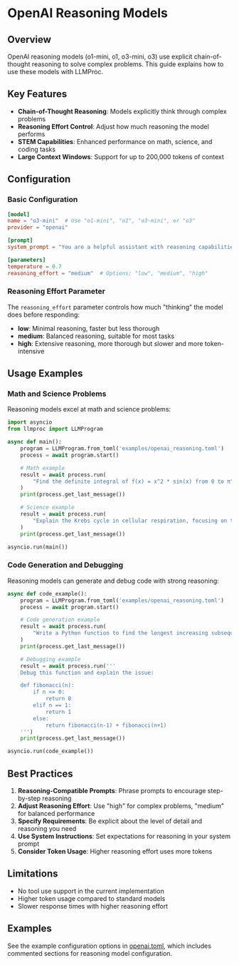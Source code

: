 # OpenAI Reasoning Models

## Overview

OpenAI reasoning models (o1-mini, o1, o3-mini, o3) use explicit chain-of-thought reasoning to solve complex problems. This guide explains how to use these models with LLMProc.

## Key Features

- **Chain-of-Thought Reasoning**: Models explicitly think through complex problems
- **Reasoning Effort Control**: Adjust how much reasoning the model performs
- **STEM Capabilities**: Enhanced performance on math, science, and coding tasks
- **Large Context Windows**: Support for up to 200,000 tokens of context

## Configuration

### Basic Configuration

```toml
[model]
name = "o3-mini"  # Use "o1-mini", "o1", "o3-mini", or "o3"
provider = "openai"

[prompt]
system_prompt = "You are a helpful assistant with reasoning capabilities."

[parameters]
temperature = 0.7
reasoning_effort = "medium"  # Options: "low", "medium", "high"
```

### Reasoning Effort Parameter

The `reasoning_effort` parameter controls how much "thinking" the model does before responding:

- **low**: Minimal reasoning, faster but less thorough
- **medium**: Balanced reasoning, suitable for most tasks
- **high**: Extensive reasoning, more thorough but slower and more token-intensive

## Usage Examples

### Math and Science Problems

Reasoning models excel at math and science problems:

```python
import asyncio
from llmproc import LLMProgram

async def main():
    program = LLMProgram.from_toml('examples/openai_reasoning.toml')
    process = await program.start()

    # Math example
    result = await process.run(
        "Find the definite integral of f(x) = x^2 * sin(x) from 0 to π"
    )
    print(process.get_last_message())

    # Science example
    result = await process.run(
        "Explain the Krebs cycle in cellular respiration, focusing on the key molecules involved."
    )
    print(process.get_last_message())

asyncio.run(main())
```

### Code Generation and Debugging

Reasoning models can generate and debug code with strong reasoning:

```python
async def code_example():
    program = LLMProgram.from_toml('examples/openai_reasoning.toml')
    process = await program.start()

    # Code generation example
    result = await process.run(
        "Write a Python function to find the longest increasing subsequence in a list of integers."
    )
    print(process.get_last_message())

    # Debugging example
    result = await process.run('''
    Debug this function and explain the issue:

    def fibonacci(n):
        if n <= 0:
            return 0
        elif n == 1:
            return 1
        else:
            return fibonacci(n-1) + fibonacci(n+1)
    ''')
    print(process.get_last_message())

asyncio.run(code_example())
```

## Best Practices

1. **Reasoning-Compatible Prompts**: Phrase prompts to encourage step-by-step reasoning
2. **Adjust Reasoning Effort**: Use "high" for complex problems, "medium" for balanced performance
3. **Specify Requirements**: Be explicit about the level of detail and reasoning you need
4. **Use System Instructions**: Set expectations for reasoning in your system prompt
5. **Consider Token Usage**: Higher reasoning effort uses more tokens

## Limitations

- No tool use support in the current implementation
- Higher token usage compared to standard models
- Slower response times with higher reasoning effort

## Examples

See the example configuration options in [openai.toml](../examples/openai.toml), which includes commented sections for reasoning model configuration.
